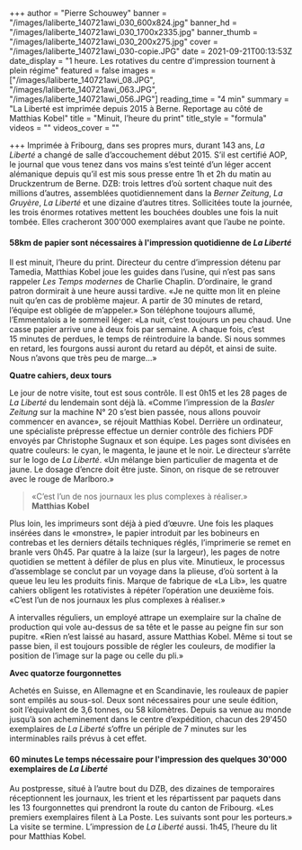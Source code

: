 +++
author = "Pierre Schouwey"
banner = "/images/laliberte_140721awi_030_600x824.jpg"
banner_hd = "/images/laliberte_140721awi_030_1700x2335.jpg"
banner_thumb = "/images/laliberte_140721awi_030_200x275.jpg"
cover = "/images/laliberte_140721awi_030-copie.JPG"
date = 2021-09-21T00:13:53Z
date_display = "1 heure. Les rotatives du centre d'impression tournent à plein régime"
featured = false
images = ["/images/laliberte_140721awi_08.JPG", "/images/laliberte_140721awi_063.JPG", "/images/laliberte_140721awi_056.JPG"]
reading_time = "4 min"
summary = "La Liberté est imprimée depuis 2015 à Berne. Reportage au côté de Matthias Kobel"
title = "Minuit, l’heure du print"
title_style = "formula"
videos = ""
videos_cover = ""

+++
Imprimée à Fribourg, dans ses propres murs, durant 143 ans, _La Liberté_ a changé de salle d’accouchement début 2015. S’il est certifié AOP, le journal que vous tenez dans vos mains s’est teinté d’un léger accent alémanique depuis qu’il est mis sous presse entre 1h et 2h du matin au Druckzentrum de Berne. DZB: trois lettres d’où sortent chaque nuit des millions d’autres, assemblées quotidiennement dans la _Berner Zeitung_, _La Gruyère_, _La Liberté_ et une dizaine d’autres titres. Sollicitées toute la journée, les trois énormes rotatives mettent les bouchées doubles une fois la nuit tombée. Elles cracheront 300'000 exemplaires avant que l’aube ne pointe.

#### **58km** de papier sont nécessaires à l'impression quotidienne de **_La Liberté_**

Il est minuit, l’heure du print. Directeur du centre d’impression détenu par Tamedia, Matthias Kobel joue les guides dans l’usine, qui n’est pas sans rappeler _Les Temps modernes_ de Charlie Chaplin. D’ordinaire, le grand patron dormirait à une heure aussi tardive. «Je ne quitte mon lit en pleine nuit qu’en cas de problème majeur. A partir de 30 minutes de retard, l’équipe est obligée de m’appeler.» Son téléphone toujours allumé, l’Emmentalois a le sommeil léger: «La nuit, c’est toujours un peu chaud. Une casse papier arrive une à deux fois par semaine. A chaque fois, c’est 15 minutes de perdues, le temps de réintroduire la bande. Si nous sommes en retard, les fourgons aussi auront du retard au dépôt, et ainsi de suite. Nous n’avons que très peu de marge…»

**Quatre cahiers, deux tours**

Le jour de notre visite, tout est sous contrôle. Il est 0h15 et les 28 pages de _La Liberté_ du lendemain sont déjà là. «Comme l’impression de la _Basler Zeitung_ sur la machine N° 20 s’est bien passée, nous allons pouvoir commencer en avance», se réjouit Matthias Kobel. Derrière un ordinateur, une spécialiste prépresse effectue un dernier contrôle des fichiers PDF envoyés par Christophe Sugnaux et son équipe. Les pages sont divisées en quatre couleurs: le cyan, le magenta, le jaune et le noir. Le directeur s’arrête sur le logo de _La Liberté_. «Un mélange bien particulier de magenta et de jaune. Le dosage d’encre doit être juste. Sinon, on risque de se retrouver avec le rouge de Marlboro.»

> «C’est l’un de nos journaux les plus complexes à réaliser.»  
> **Matthias Kobel**

Plus loin, les imprimeurs sont déjà à pied d’œuvre. Une fois les plaques insérées dans le «monstre», le papier introduit par les bobineurs en contrebas et les derniers détails techniques réglés, l’imprimerie se remet en branle vers 0h45. Par quatre à la laize (sur la largeur), les pages de notre quotidien se mettent à défiler de plus en plus vite. Minutieux, le processus d’assemblage se conclut par un voyage dans la plieuse, d’où sortent à la queue leu leu les produits finis. Marque de fabrique de «La Lib», les quatre cahiers obligent les rotativistes à répéter l’opération une deuxième fois. «C’est l’un de nos journaux les plus complexes à réaliser.»

A intervalles réguliers, un employé attrape un exemplaire sur la chaîne de production qui vole au-dessus de sa tête et le passe au peigne fin sur son pupitre. «Rien n’est laissé au hasard, assure Matthias Kobel. Même si tout se passe bien, il est toujours possible de régler les couleurs, de modifier la position de l’image sur la page ou celle du pli.»

**Avec quatorze fourgonnettes**

Achetés en Suisse, en Allemagne et en Scandinavie, les rouleaux de papier sont empilés au sous-sol. Deux sont nécessaires pour une seule édition, soit l’équivalent de 3,6 tonnes, ou 58 kilomètres. Depuis sa venue au monde jusqu’à son acheminement dans le centre d’expédition, chacun des 29'450 exemplaires de _La Liberté_ s’offre un périple de 7 minutes sur les interminables rails prévus à cet effet.

#### **60 minutes** Le temps nécessaire pour l'impression des quelques 30'000 exemplaires de **_La Liberté_**

Au postpresse, situé à l’autre bout du DZB, des dizaines de temporaires réceptionnent les journaux, les trient et les répartissent par paquets dans les 13 fourgonnettes qui prendront la route du canton de Fribourg. «Les premiers exemplaires filent à La Poste. Les suivants sont pour les porteurs.» La visite se termine. L’impression de _La Liberté_ aussi. 1h45, l’heure du lit pour Matthias Kobel.